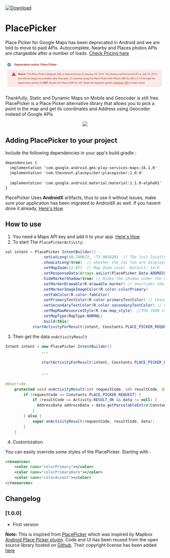  [ ![Download](https://api.bintray.com/packages/pault1337/android/com.thevenot.placepicker/images/download.svg) ](https://bintray.com/pault1337/android/com.thevenot.placepicker/_latestVersion)

# PlacePicker
Place Picker for Google Maps has been deprecated in Android and we are told to move to paid APIs. Autocomplete, Nearby and Places photos APIs are chargeable after a number of loads. [Check Pricing here](https://cloud.google.com/maps-platform/pricing/sheet/)

<p align="center"><img src="https://github.com/pault1337/place-picker/blob/master/screens/place_picker_deprecated.png"></p>

Thankfully, Static and Dynamic Maps on Mobile and Geocoder is still free. PlacePicker is a Place Picker alternative library that allows you to pick a point in the map and get its coordinates and Address using Geocoder instead of Google APIs

<p align="center"><img src="https://github.com/pault1337/place-picker/blob/master/screens/demo.gif"></p>

## Adding PlacePicker to your project

Include the following dependencies in your app's build.gradle :

```
dependencies {
  implementation 'com.google.android.gms:play-services-maps:16.1.0'
  implementation 'com.thevenot.placepicker:placepicker:1.0.0'
  
  implementation 'com.google.android.material:material:1.1.0-alpha01'
}
```
PlacePicker Uses **AndroidX** artifacts, thus to use it without issues, make sure your application has been migrated to AndroidX as well. If you havent done it already, [Here's How](https://developer.android.com/jetpack/androidx/migrate)

## How to use

1. You need a Maps API key and add it to your app. [Here's How](https://developers.google.com/maps/documentation/android-sdk/signup)
2. To start The `PlacePickerActivity`:

``` java
val intent = PlacePicker.IntentBuilder()
                .setLatLong(40.748672, -73.985628)  // The init location where the map will load into
                .showLatLong(true)  // whether the lat lon are displayed on the place picker or not
                .setMapZoom(12.0f)  // Map Zoom Level. Default: 14.0
                .setResponseData(Arrays.asList(PlacePicker.Data.ADDRESS, PlacePicker.Data.COORDINATES)) // The required response data
                .hideMarkerShadow(true) // Hides the shadow under the map marker. Default: False
                .setMarkerDrawable(R.drawable.marker) // Overrides the default Marker Image
                .setMarkerImageImageColor(R.color.colorPrimary)
                .setFabColor(R.color.fabColor)
                .setPrimaryTextColor(R.color.primaryTextColor) // Change text color of Shortened Address
                .setSecondaryTextColor(R.color.secondaryTextColor) // Change text color of full Address
                .setMapRawResourceStyle(R.raw.map_style)  //The JSON styling string to customize Google Maps rendering (https://mapstyle.withgoogle.com/)
                .setMapType(MapType.NORMAL)
                .build(this)
            startActivityForResult(intent, Constants.PLACE_PICKER_REQUEST)
```
3. Then get the data `onActivityResult`

```java
Intent intent = new PlacePicker.IntentBuilder()
                ...
                
                startActivityForResult(intent, Constants.PLACE_PICKER_REQUEST);
                
                ...

@Override
    protected void onActivityResult(int requestCode, int resultCode, @Nullable Intent data) {
        if (requestCode == Constants.PLACE_PICKER_REQUEST) {
            if (resultCode == Activity.RESULT_OK && data != null) {
              AddressData addressData = data.getParcelableExtra(Constants.ADDRESS_INTENT);
            }
        } else {
            super.onActivityResult(requestCode, resultCode, data);
        }
    }
```

4. Customization

You can easily override some styles of the PlacePicker. Starting with :
```xml
<resources>
    <color name="colorPrimary"></color>
    <color name="colorPrimaryDark"></color>
    <color name="colorAccent"></color>
</resources>
```



## Changelog

### [1.0.0]
- First version


**Note:** This is inspired from [PlacePicker](https://github.com/suchoX/PlacePicker) which was inspired by Mapbox [Android Place Picker plugin](https://docs.mapbox.com/android/plugins/examples/place-picker/). Code and UI has been reused from the open source library hosted on [Github](https://github.com/mapbox/mapbox-plugins-android). Their copyright license has been added [here](https://github.com/pault1337/place-picker/blob/master/LICENSE)
